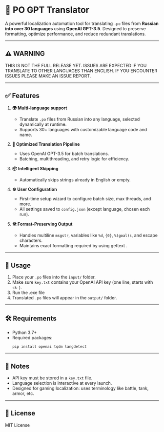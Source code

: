 # 📝 PO GPT Translator

A powerful localization automation tool for translating `.po` files from **Russian into over 30 languages** using **OpenAI GPT-3.5**. Designed to preserve formatting, optimize performance, and reduce redundant translations.

---


## ⚠️ WARNING

THIS IS NOT THE FULL RELEASE YET. ISSUES ARE EXPECTED IF YOU TRANSLATE TO OTHER LANGUAGES THAN ENGLISH. IF YOU ENCOUNTER ISSUES PLEASE MAKE AN ISSUE REPORT.

---


## ✅ Features

1. **🌍 Multi-language support**
   - Translate `.po` files from Russian into any language, selected dynamically at runtime.
   - Supports 30+ languages with customizable language code and name.

2. **🚀 Optimized Translation Pipeline**
   - Uses OpenAI GPT-3.5 for batch translations.
   - Batching, multithreading, and retry logic for efficiency.

3. **📦 Intelligent Skipping**
   - Automatically skips strings already in English or empty.

4. **⚙️ User Configuration**
   - First-time setup wizard to configure batch size, max threads, and more.
   - All settings saved to `config.json` (except language, chosen each run).

5. **🛠 Format-Preserving Output**
   - Handles multiline `msgstr`, variables like `%d`, `{0}`, `%(goal)s`, and escape characters.
   - Maintains exact formatting required by using gettext .

---

## 📁 Usage

1. Place your `.po` files into the `input/` folder.
2. Make sure `key.txt` contains your OpenAI API key (one line, starts with `sk-`).
3. Run the .exe file
4. Translated `.po` files will appear in the `output/` folder.

---

## 🛠 Requirements

- Python 3.7+
- Required packages:
  ```
  pip install openai tqdm langdetect
  ```

---

## 📄 Notes

- API key must be stored in a `key.txt` file.
- Language selection is interactive at every launch.
- Designed for gaming localization: uses terminology like battle, tank, armor, etc.

---

## 📃 License

MIT License
